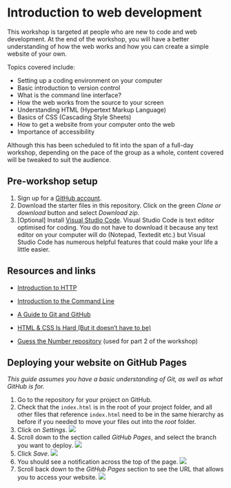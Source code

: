 # Introduction to web development

This workshop is targeted at people who are new to code and web development. At the end of the workshop, you will have a better understanding of how the web works and how you can create a simple website of your own.

Topics covered include:
- Setting up a coding environment on your computer
- Basic introduction to version control
- What is the command line interface?
- How the web works from the source to your screen
- Understanding HTML (Hypertext Markup Language)
- Basics of CSS (Cascading Style Sheets)
- How to get a website from your computer onto the web
- Importance of accessibility

Although this has been scheduled to fit into the span of a full-day workshop, depending on the pace of the group as a whole, content covered will be tweaked to suit the audience.

## Pre-workshop setup

1. Sign up for a [GitHub account](https://github.com/).
2. Download the starter files in this repository. Click on the green *Clone or download* button and select *Download zip*.
3. [Optional] Install [Visual Studio Code](https://code.visualstudio.com/). Visual Studio Code is text editor optimised for coding. You do not have to download it because any text editor on your computer will do (Notepad, Textedit etc.) but Visual Studio Code has numerous helpful features that could make your life a little easier.

## Resources and links

- [Introduction to HTTP](https://launchschool.com/books/http/read/introduction)
- [Introduction to the Command Line](https://launchschool.com/books/command_line/read/introduction)
- [A Guide to Git and GitHub](https://launchschool.com/books/git/read/introduction)
- [HTML & CSS Is Hard (But it doesn’t have to be)](https://internetingishard.com/html-and-css/)

- [Guess the Number repository](https://github.com/TechLadies/guess-the-number-sinatra) (used for part 2 of the workshop)

## Deploying your website on GitHub Pages

*This guide assumes you have a basic understanding of Git, as well as what GitHub is for.*

1. Go to the repository for your project on GitHub.
2. Check that the `index.html` is in the root of your project folder, and all other files that reference `index.html` need to be in the same hierarchy as before if you needed to move your files out into the *root* folder.
2. Click on *Settings*.
    ![](https://www.chenhuijing.com/filerepo/tl-workshops/gh-pages1.jpg)
3. Scroll down to the section called *GitHub Pages*, and select the branch you want to deploy.
    ![](https://www.chenhuijing.com/filerepo/tl-workshops/gh-pages2.jpg)
4. Click *Save*.
    ![](https://www.chenhuijing.com/filerepo/tl-workshops/gh-pages3.jpg)
5. You should see a notification across the top of the page.
    ![](https://www.chenhuijing.com/filerepo/tl-workshops/gh-pages4.jpg)
6. Scroll back down to the *GitHub Pages* section to see the URL that allows you to access your website.
    ![](https://www.chenhuijing.com/filerepo/tl-workshops/gh-pages5.jpg)
